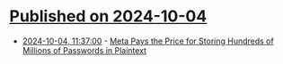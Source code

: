 # [Published on 2024-10-04](index.md)

* [2024-10-04, 11:37:00](https://soylentnews.org/article.pl?sid=24/10/03/048257&from=rss) - [Meta Pays the Price for Storing Hundreds of Millions of Passwords in Plaintext](https://soylentnews.org/article.pl?sid=24/10/03/048257&from=rss)
